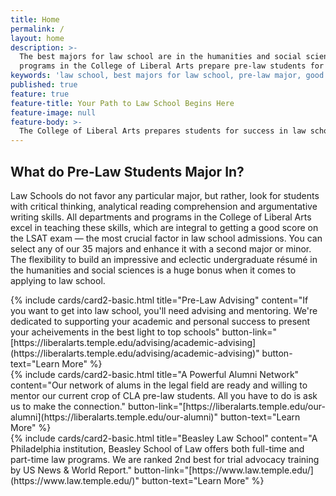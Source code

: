 ```yaml
---
title: Home
permalink: /
layout: home
description: >-
  The best majors for law school are in the humanities and social sciences. All
  programs in the College of Liberal Arts prepare pre-law students for law school. 
keywords: 'law school, best majors for law school, pre-law major, good score on lsat, pre-law degree'
published: true
feature: true
feature-title: Your Path to Law School Begins Here
feature-image: null
feature-body: >-
  The College of Liberal Arts prepares students for success in law school. All of our 28 departments and programs offer a solid           education that emphasizes critical thinking, research and argumentative writing - skills imperative for 
---
```

## What do Pre-Law Students Major In?
Law Schools do not favor any particular major, but rather, look for students with critical thinking, analytical reading comprehension and argumentative writing skills. All departments and programs in the College of Liberal Arts excel in teaching these skills, which are integral to getting a good score on the LSAT exam — the most crucial factor in law school admissions. You can select any of our 35 majors and enhance it with a second major or minor. The flexibility to build an impressive and eclectic undergraduate résumé in the humanities and social sciences is a huge bonus when it comes to applying to law school.

<div class="row row-wide">
  <div class="col m12 l4">{% include cards/card2-basic.html
    title="Pre-Law Advising"
    content="If you want to get into law school, you'll need advising and mentoring. We're dedicated to supporting your academic and personal success to present your acheivements in the best light to top schools"
    button-link="[https://liberalarts.temple.edu/advising/academic-advising](https://liberalarts.temple.edu/advising/academic-advising)"
    button-text="Learn More" %}
  </div>
  <div class="col m12 l4">{% include cards/card2-basic.html
    title="A Powerful Alumni Network"
    content="Our network of alums in the legal field are ready and willing to mentor our current crop of CLA pre-law students. All you have to do is ask us to make the connection." 
    button-link="[https://liberalarts.temple.edu/our-alumni](https://liberalarts.temple.edu/our-alumni)"
    button-text="Learn More" %}
    </div>
    <div class="col m12 l4">{% include cards/card2-basic.html
      title="Beasley Law School"
      content="A Philadelphia institution, Beasley School of Law offers both full-time and part-time law programs. We are ranked 2nd best for trial advocacy training by US News & World Report."
      button-link="[https://www.law.temple.edu/](https://www.law.temple.edu/)"
      button-text="Learn More" %}
    </div>
</div>
